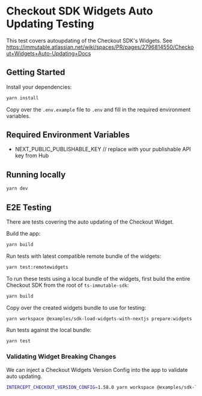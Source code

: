 # Checkout SDK Widgets Auto Updating Testing

This test covers autoupdating of the Checkout SDK's Widgets.
See https://immutable.atlassian.net/wiki/spaces/PR/pages/2796814550/Checkout+Widgets+Auto-Updating+Docs

## Getting Started

Install your dependencies:

```bash
yarn install
```

Copy over the `.env.example` file to `.env` and fill in the required environment variables.

## Required Environment Variables

- NEXT_PUBLIC_PUBLISHABLE_KEY // replace with your publishable API key from Hub

## Running locally

```bash
yarn dev
```

## E2E Testing

There are tests covering the auto updating of the Checkout Widget.

Build the app:

```bash
yarn build
```

Run tests with latest compatible remote bundle of the widgets:

```bash
yarn test:remotewidgets
```

To run these tests using a local bundle of the widgets, first build the entire Checkout SDK from the root of `ts-immutable-sdk`:

```bash
yarn build
```

Copy over the created widgets bundle to use for testing:

```bash
yarn workspace @examples/sdk-load-widgets-with-nextjs prepare:widgets
```

Run tests against the local bundle:

```bash
yarn test
```

### Validating Widget Breaking Changes

We can inject a Checkout Widgets Version Config into the app to validate auto updating.

```bash
INTERCEPT_CHECKOUT_VERSION_CONFIG=1.58.0 yarn workspace @examples/sdk-load-widgets-with-nextjs test
```